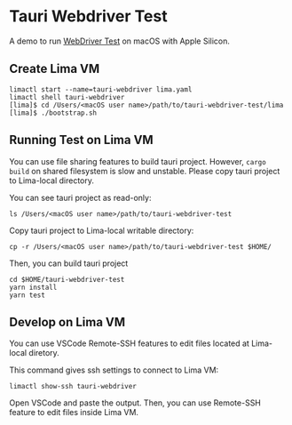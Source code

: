 # Tauri Webdriver Test
A demo to run [WebDriver Test](https://tauri.app/v1/guides/testing/webdriver/introduction) on macOS with Apple Silicon.

## Create Lima VM

```
limactl start --name=tauri-webdriver lima.yaml
limactl shell tauri-webdriver
[lima]$ cd /Users/<macOS user name>/path/to/tauri-webdriver-test/lima
[lima]$ ./bootstrap.sh
```


## Running Test on Lima VM
You can use file sharing features to build tauri project.
However, `cargo build` on shared filesystem is slow and unstable. 
Please copy tauri project to Lima-local directory.

You can see tauri project as read-only:

```
ls /Users/<macOS user name>/path/to/tauri-webdriver-test
```

Copy tauri project to Lima-local writable directory:

```
cp -r /Users/<macOS user name>/path/to/tauri-webdriver-test $HOME/
```

Then, you can build tauri project

```
cd $HOME/tauri-webdriver-test
yarn install
yarn test
```

## Develop on Lima VM
You can use VSCode Remote-SSH features to edit files located at Lima-local diretory.


This command gives ssh settings to connect to Lima VM:

```
limactl show-ssh tauri-webdriver
```

Open VSCode and paste the output. Then, you can use Remote-SSH feature to edit files inside Lima VM.
